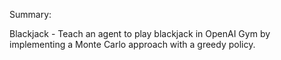 Summary: 

Blackjack - Teach an agent to play blackjack in OpenAI Gym by implementing a Monte Carlo approach with a greedy policy.
